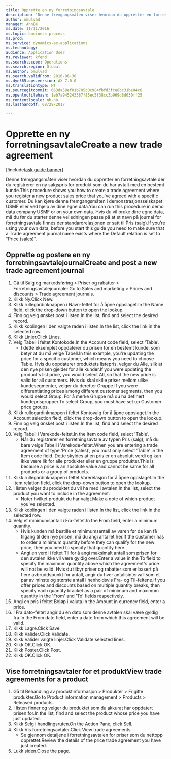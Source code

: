 ```yaml
--- 
title: Opprette en ny forretningsavtale
description: "Denne fremgangsmåten viser hvordan du oppretter en forretningsavtale der du registrerer en ny salgspris for produkt som du har avtalt med en bestemt kunde."
author: omulvad
manager: AnnBe
ms.date: 11/11/2016
ms.topic: business-process
ms.prod: 
ms.service: dynamics-ax-applications
ms.technology: 
audience: Application User
ms.reviewer: kfend
ms.search.scope: Operations
ms.search.region: Global
ms.author: omulvad
ms.search.validFrom: 2016-06-30
ms.dyn365.ops.version: AX 7.0.0
ms.translationtype: HT
ms.sourcegitcommit: 663da58ef01b705c0c984fbfd3fce8bc31be04c6
ms.openlocfilehash: 1eb7a945243387f85ec5f38cc3b969d8d030ff25
ms.contentlocale: nb-no
ms.lasthandoff: 08/29/2017

---
```

# <a name="create-a-new-trade-agreement"></a><span data-ttu-id="61765-103">Opprette en ny forretningsavtale</span><span class="sxs-lookup"><span data-stu-id="61765-103">Create a new trade agreement</span></span>

[!include[task guide banner](../../includes/task-guide-banner.md)]

<span data-ttu-id="61765-104">Denne fremgangsmåten viser hvordan du oppretter en forretningsavtale der du registrerer en ny salgspris for produkt som du har avtalt med en bestemt kunde.</span><span class="sxs-lookup"><span data-stu-id="61765-104">This procedure shows you how to create a trade agreement where you register a new product sales price that you've agreed with a specific customer.</span></span> <span data-ttu-id="61765-105">Du kan kjøre denne fremgangsmåten i demonstrasjonsselskapet USMF eller ved hjelp av dine egne data.</span><span class="sxs-lookup"><span data-stu-id="61765-105">You can run this procedure in demo data company USMF or on your own data.</span></span> <span data-ttu-id="61765-106">Hvis du vil bruke dine egne data, må du før du starter denne veiledningen passe på at et navn på journal for forretningsavtale finnes der standardrelasjonen er satt til Pris (salg).</span><span class="sxs-lookup"><span data-stu-id="61765-106">If you’re using your own data, before you start this guide you need to make sure that a Trade agreement journal name exists where the Default relation is set to “Price (sales)”.</span></span>


## <a name="create-and-post-a-new-trade-agreement-journal"></a><span data-ttu-id="61765-107">Opprette og postere en ny forretningsavtalejournal</span><span class="sxs-lookup"><span data-stu-id="61765-107">Create and post a new trade agreement journal</span></span>
1. <span data-ttu-id="61765-108">Gå til Salg og markedsføring > Priser og rabatter > Forretningsavtalejournaler.</span><span class="sxs-lookup"><span data-stu-id="61765-108">Go to Sales and marketing > Prices and discounts > Trade agreement journals.</span></span>
2. <span data-ttu-id="61765-109">Klikk Ny.</span><span class="sxs-lookup"><span data-stu-id="61765-109">Click New.</span></span>
3. <span data-ttu-id="61765-110">Klikk rullegardinknappen i Navn-feltet for å åpne oppslaget.</span><span class="sxs-lookup"><span data-stu-id="61765-110">In the Name field, click the drop-down button to open the lookup.</span></span>
4. <span data-ttu-id="61765-111">Finn og velg ønsket post i listen.</span><span class="sxs-lookup"><span data-stu-id="61765-111">In the list, find and select the desired record.</span></span>
5. <span data-ttu-id="61765-112">Klikk koblingen i den valgte raden i listen.</span><span class="sxs-lookup"><span data-stu-id="61765-112">In the list, click the link in the selected row.</span></span>
6. <span data-ttu-id="61765-113">Klikk Linjer.</span><span class="sxs-lookup"><span data-stu-id="61765-113">Click Lines.</span></span>
7. <span data-ttu-id="61765-114">Velg Tabell i feltet Kontokode.</span><span class="sxs-lookup"><span data-stu-id="61765-114">In the Account code field, select 'Table'.</span></span>
    * <span data-ttu-id="61765-115">I dette eksemplet oppdaterer du prisen for en bestemt kunde, som betyr at du må velge Tabell.</span><span class="sxs-lookup"><span data-stu-id="61765-115">In this example, you're updating the price for a specific customer, which means you need to choose Table.</span></span> <span data-ttu-id="61765-116">Hvis du oppdaterer produktets listepris, velger du Alle, slik at den nye prisen gjelder for alle kunder.</span><span class="sxs-lookup"><span data-stu-id="61765-116">If you were updating the product's list price, you would select All, so that the new price is valid for all customers.</span></span> <span data-ttu-id="61765-117">Hvis du skal skille priser mellom ulike kundesegmenter, velger du deretter Gruppe.</span><span class="sxs-lookup"><span data-stu-id="61765-117">If you were differentiating prices among different customer segments, then you would select Group.</span></span> <span data-ttu-id="61765-118">For å merke Gruppe må du ha definert kundeprisgrupper.</span><span class="sxs-lookup"><span data-stu-id="61765-118">To select Group, you must have set up Customer price groups.</span></span>  
8. <span data-ttu-id="61765-119">Klikk rullegardinknappen i feltet Kontovalg for å åpne oppslaget.</span><span class="sxs-lookup"><span data-stu-id="61765-119">In the Account selection field, click the drop-down button to open the lookup.</span></span>
9. <span data-ttu-id="61765-120">Finn og velg ønsket post i listen.</span><span class="sxs-lookup"><span data-stu-id="61765-120">In the list, find and select the desired record.</span></span>
10. <span data-ttu-id="61765-121">Velg Tabell i Varekode-feltet.</span><span class="sxs-lookup"><span data-stu-id="61765-121">In the Item code field, select 'Table'.</span></span>
    * <span data-ttu-id="61765-122">Når du registrerer en forretningsavtale av typen Pris (salg), må du bare velge Tabell i Varekode-feltet.</span><span class="sxs-lookup"><span data-stu-id="61765-122">When you are entering a trade agreement of type 'Price (sales)', you must only select 'Table' in the Item code field.</span></span> <span data-ttu-id="61765-123">Dette skyldes at en pris er en absolutt verdi og kan ikke være lik for alle produkter eller en gruppe produkter.</span><span class="sxs-lookup"><span data-stu-id="61765-123">This is because a price is an absolute value and cannot be same for all products or a group of products.</span></span>  
11. <span data-ttu-id="61765-124">Klikk rullegardinknappen i feltet Varerelasjon for å åpne oppslaget.</span><span class="sxs-lookup"><span data-stu-id="61765-124">In the Item relation field, click the drop-down button to open the lookup.</span></span>
12. <span data-ttu-id="61765-125">I listen velger du produktet du vil ha med i avtalen.</span><span class="sxs-lookup"><span data-stu-id="61765-125">In the list, select the product you want to include in the agreement.</span></span>
    * <span data-ttu-id="61765-126">Noter hvilket produkt du har valgt.</span><span class="sxs-lookup"><span data-stu-id="61765-126">Make a note of which product you've selected.</span></span>  
13. <span data-ttu-id="61765-127">Klikk koblingen i den valgte raden i listen.</span><span class="sxs-lookup"><span data-stu-id="61765-127">In the list, click the link in the selected row.</span></span>
14. <span data-ttu-id="61765-128">Velg et minimumsantall i Fra-feltet.</span><span class="sxs-lookup"><span data-stu-id="61765-128">In the From field, enter a minimum quantity.</span></span>
    * <span data-ttu-id="61765-129">Hvis kunden må bestille et minimumsantall av varen før de kan få tilgang til den nye prisen, må du angi antallet her.</span><span class="sxs-lookup"><span data-stu-id="61765-129">If the customer has to order a minimum quantity  before they can qualify for the new price, then you need to specify that quantity here.</span></span>  
    * <span data-ttu-id="61765-130">Angi en verdi i feltet Til for å angi maksimalt antall som prisen for den avtalen ikke vil være gyldig over.</span><span class="sxs-lookup"><span data-stu-id="61765-130">Enter a value in the To field to specify the maximum quantity above which the agreement's price will not be valid.</span></span> <span data-ttu-id="61765-131">Hvis du tilbyr priser og rabatter som er basert på flere avbruddspunkt for antall, angir du hver antallsintervall som et par av minste og største antall i henholdsvis Fra- og Til-feltene.</span><span class="sxs-lookup"><span data-stu-id="61765-131">If you offer prices and discounts based on multiple quantity breaks, then specify each quantity bracket as a pair of minimum and maximum quantity in the 'From' and 'To' fields respectively.</span></span>  
15. <span data-ttu-id="61765-132">Angi en pris i feltet Beløp i valuta.</span><span class="sxs-lookup"><span data-stu-id="61765-132">In the Amount in currency field, enter a price.</span></span>
16. <span data-ttu-id="61765-133">I Fra dato-feltet angir du en dato som denne avtalen skal være gyldig fra.</span><span class="sxs-lookup"><span data-stu-id="61765-133">In the From date field, enter a date from which this agreement will be valid.</span></span>
17. <span data-ttu-id="61765-134">Klikk Lagre.</span><span class="sxs-lookup"><span data-stu-id="61765-134">Click Save.</span></span>
18. <span data-ttu-id="61765-135">Klikk Valider.</span><span class="sxs-lookup"><span data-stu-id="61765-135">Click Validate.</span></span>
19. <span data-ttu-id="61765-136">Klikk Valider valgte linjer.</span><span class="sxs-lookup"><span data-stu-id="61765-136">Click Validate selected lines.</span></span>
20. <span data-ttu-id="61765-137">Klikk OK.</span><span class="sxs-lookup"><span data-stu-id="61765-137">Click OK.</span></span>
21. <span data-ttu-id="61765-138">Klikk Poster.</span><span class="sxs-lookup"><span data-stu-id="61765-138">Click Post.</span></span>
22. <span data-ttu-id="61765-139">Klikk OK.</span><span class="sxs-lookup"><span data-stu-id="61765-139">Click OK.</span></span>

## <a name="view-trade-agreements-for-a-product"></a><span data-ttu-id="61765-140">Vise forretningsavtaler for et produkt</span><span class="sxs-lookup"><span data-stu-id="61765-140">View trade agreements for a product</span></span>
1. <span data-ttu-id="61765-141">Gå til Behandling av produktinformasjon > Produkter > Frigitte produkter.</span><span class="sxs-lookup"><span data-stu-id="61765-141">Go to Product information management > Products > Released products.</span></span>
2. <span data-ttu-id="61765-142">I listen finner og velger du produktet som du akkurat har oppdatert prisen for.</span><span class="sxs-lookup"><span data-stu-id="61765-142">In the list, find and select the product whose price you have just updated.</span></span>
3. <span data-ttu-id="61765-143">Klikk Selg i handlingsruten.</span><span class="sxs-lookup"><span data-stu-id="61765-143">On the Action Pane, click Sell.</span></span>
4. <span data-ttu-id="61765-144">Klikk Vis forretningsavtaler.</span><span class="sxs-lookup"><span data-stu-id="61765-144">Click View trade agreements.</span></span>
    * <span data-ttu-id="61765-145">Se gjennom detaljene i forretningsavtalen for priser som du nettopp opprettet.</span><span class="sxs-lookup"><span data-stu-id="61765-145">Review the details of the price trade agreement you have just created.</span></span>    
5. <span data-ttu-id="61765-146">Lukk siden.</span><span class="sxs-lookup"><span data-stu-id="61765-146">Close the page.</span></span>


